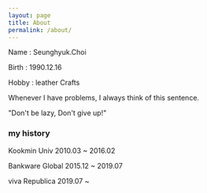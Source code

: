 ```yaml
---
layout: page
title: About
permalink: /about/
---
```



Name : Seunghyuk.Choi

Birth : 1990.12.16

Hobby : leather Crafts

Whenever I have problems, I always think of this sentence.

"Don't be lazy, Don't give up!" 

### my history
Kookmin Univ	2010.03 ~ 2016.02

Bankware Global 2015.12 ~ 2019.07

viva Republica 2019.07 ~
 